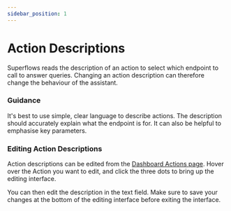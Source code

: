 ```yaml
---
sidebar_position: 1
---
```


# Action Descriptions

Superflows reads the description of an action to select which endpoint to call to answer queries. Changing an action description can therefore change the behaviour of the assistant.

### Guidance

It's best to use simple, clear language to describe actions. The description should accurately explain what the endpoint is for. It can also be helpful to emphasise key parameters.

### Editing Action Descriptions

Action descriptions can be edited from the [Dashboard Actions page](https://dashboard.superflows.ai/actions). Hover over the Action you want to edit, and click the three dots to bring up the editing interface. 

You can then edit the description in the text field. Make sure to save your changes at the bottom of the editing interface before exiting the interface.
